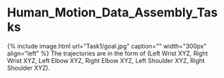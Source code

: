 # Human_Motion_Data_Assembly_Tasks
{% include image.html url="Task1/goal.jpg" caption="" width="300px" align="left" %}
The trajectories are in the form of (Left Wrist XYZ, Right Wrist XYZ, Left Elbow XYZ, Right Elbow XYZ, Left Shoulder XYZ, Right Shoulder XYZ).
